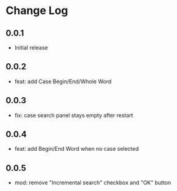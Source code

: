 # Change Log  

## 0.0.1  

- Initial release  

## 0.0.2  

- feat: add Case Begin/End/Whole Word  

## 0.0.3  

- fix: case search panel stays empty after restart  

## 0.0.4  

- feat: add Begin/End Word when no case selected  

## 0.0.5  

- mod: remove "Incremental search" checkbox and "OK" button
